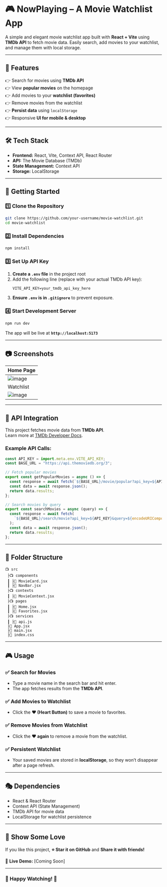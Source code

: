 # 🎮 NowPlaying – A Movie Watchlist App

A simple and elegant movie watchlist app built with **React + Vite** using **TMDb API** to fetch movie data. Easily search, add movies to your watchlist, and manage them with local storage.

---

## 📌 Features
👉 Search for movies using **TMDb API**  
👉 View **popular movies** on the homepage  
👉 Add movies to your **watchlist (favorites)**  
👉 Remove movies from the watchlist  
👉 **Persist data** using `localStorage`  
👉 Responsive **UI for mobile & desktop**  

---

## 🛠️ Tech Stack
- **Frontend:** React, Vite, Context API, React Router  
- **API:** The Movie Database (TMDb)  
- **State Management:** Context API  
- **Storage:** LocalStorage  

---

## 🚀 Getting Started
### 1️⃣ Clone the Repository
```sh
git clone https://github.com/your-username/movie-watchlist.git
cd movie-watchlist
```

### 2️⃣ Install Dependencies
```sh
npm install
```

### 3️⃣ Set Up API Key
1. **Create a `.env` file** in the project root  
2. Add the following line (replace with your actual TMDb API key):  
   ```env
   VITE_API_KEY=your_tmdb_api_key_here
   ```
3. **Ensure `.env` is in `.gitignore`** to prevent exposure.

### 4️⃣ Start Development Server
```sh
npm run dev
```
The app will be live at **`http://localhost:5173`**  

---

## 📷 Screenshots
| Home Page |
|-----------|
| ![image](https://github.com/user-attachments/assets/bfa5713e-c877-49d5-95ca-0bad9688388d) |
| Watchlist |
| ![image](https://github.com/user-attachments/assets/1a43f3ca-4158-49c8-ac25-8480ffb898bd) |

---

## 📡 API Integration
This project fetches movie data from **TMDb API**.  
Learn more at [TMDb Developer Docs](https://developers.themoviedb.org/3).

### Example API Calls:
```javascript
const API_KEY = import.meta.env.VITE_API_KEY;
const BASE_URL = "https://api.themoviedb.org/3";

// Fetch popular movies
export const getPopularMovies = async () => {
  const response = await fetch(`${BASE_URL}/movie/popular?api_key=${API_KEY}`);
  const data = await response.json();
  return data.results;
};

// Search movies by query
export const searchMovies = async (query) => {
  const response = await fetch(
    `${BASE_URL}/search/movie?api_key=${API_KEY}&query=${encodeURIComponent(query)}`
  );
  const data = await response.json();
  return data.results;
};
```

---

## 📂 Folder Structure
```
📺 src
 ├📺 components
 ┃ ├📝 MovieCard.jsx
 ┃ ├📝 NavBar.jsx
 ├📺 contexts
 ┃ ├📝 MovieContext.jsx
 ├📺 pages
 ┃ ├📝 Home.jsx
 ┃ ├📝 Favorites.jsx
 ├📺 services
 ┃ ├📝 api.js
 ├📝 App.jsx
 ├📝 main.jsx
 ├📝 index.css
```

---

## 🎮 Usage
### ✅ **Search for Movies**
- Type a movie name in the search bar and hit enter.  
- The app fetches results from the **TMDb API**.

### ✅ **Add Movies to Watchlist**
- Click the **♥ (Heart Button)** to save a movie to favorites.

### ✅ **Remove Movies from Watchlist**
- Click the **♥ again** to remove a movie from the watchlist.

### ✅ **Persistent Watchlist**
- Your saved movies are stored in **localStorage**, so they won’t disappear after a page refresh.

---

## 🎭 Dependencies
- React & React Router
- Context API (State Management)
- TMDb API for movie data
- LocalStorage for watchlist persistence

---

## 🌟 Show Some Love
If you like this project, **⭐ Star it on GitHub** and **Share it with friends!**  

🔗 **Live Demo:** [Coming Soon]  

---

### 🎥 Happy Watching! 🍿
